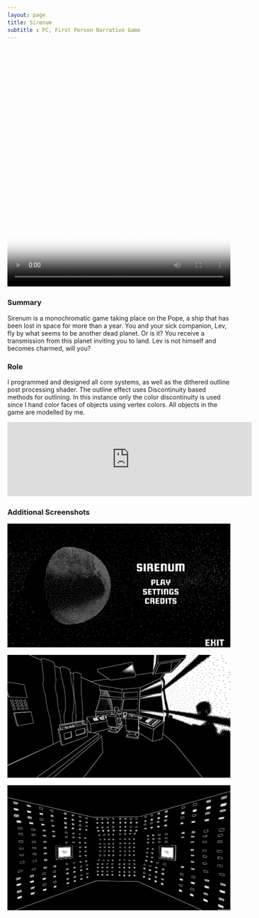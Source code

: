 ```yaml
---
layout: page
title: Sirenum
subtitle : PC, First Person Narrative Game
---
```


<video width="100%" height="540" controls poster="/assets/img/Sirenum4.PNG">
  <source src="/assets/img/Sirenum.mp4" type="video/mp4">
</video>

### Summary
Sirenum is a monochromatic game taking place on the Pope, a ship that has been lost in space for more than a year. You and your sick companion, Lev, fly by what seems to be another dead planet. Or is it?  You receive a transmission from this planet inviting you to land. Lev is not himself and becomes charmed, will you?

### Role
I programmed and designed all core systems, as well as the dithered outline post processing shader. The outline effect uses Discontinuity based methods for outlining. In this instance only the color discontinuity is used since I hand color faces of objects using vertex colors. All objects in the game are modelled by me.

 <p align="center"><iframe frameborder="0" src="https://itch.io/embed/1746289?dark=true" width="552" height="167">
 <a href="https://thomasporta.itch.io/sirenum">Sirenum by Thomas Porta</a></iframe></p>

### Additional Screenshots

![Sirenum1](/assets/img/Sirenum1.png) <br/>

![Sirenum2](/assets/img/Sirenum2.png) <br/>

![Sirenum3](/assets/img/Sirenum3.png) <br/>




